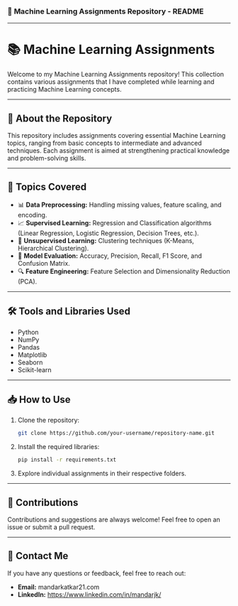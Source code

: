 ### 🚀 **Machine Learning Assignments Repository - README**

---

# 📚 **Machine Learning Assignments**

Welcome to my Machine Learning Assignments repository! This collection contains various assignments that I have completed while learning and practicing Machine Learning concepts.

---

## 📝 **About the Repository**

This repository includes assignments covering essential Machine Learning topics, ranging from basic concepts to intermediate and advanced techniques. Each assignment is aimed at strengthening practical knowledge and problem-solving skills.

---

## 📂 **Topics Covered**

- 📊 **Data Preprocessing:** Handling missing values, feature scaling, and encoding.  
- 📈 **Supervised Learning:** Regression and Classification algorithms (Linear Regression, Logistic Regression, Decision Trees, etc.).  
- 🤖 **Unsupervised Learning:** Clustering techniques (K-Means, Hierarchical Clustering).  
- 🧠 **Model Evaluation:** Accuracy, Precision, Recall, F1 Score, and Confusion Matrix.  
- 🔍 **Feature Engineering:** Feature Selection and Dimensionality Reduction (PCA).  

---

## 🛠️ **Tools and Libraries Used**

- Python  
- NumPy  
- Pandas  
- Matplotlib  
- Seaborn  
- Scikit-learn  

---

## 📥 **How to Use**

1. Clone the repository:  
   ```bash
   git clone https://github.com/your-username/repository-name.git
   ```
2. Install the required libraries:  
   ```bash
   pip install -r requirements.txt
   ```
3. Explore individual assignments in their respective folders.

---

## 🤝 **Contributions**

Contributions and suggestions are always welcome! Feel free to open an issue or submit a pull request.

---

## 📧 **Contact Me**

If you have any questions or feedback, feel free to reach out:  
- **Email:** mandarkatkar21.com  
- **LinkedIn:** https://www.linkedin.com/in/mandarjk/  

